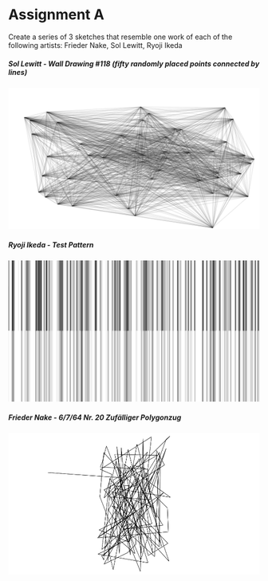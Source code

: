 # Assignment A



Create a series of 3 sketches that resemble one work of each of the following artists: Frieder Nake, Sol Lewitt, Ryoji Ikeda


##### Sol Lewitt - Wall Drawing #118 (fifty randomly placed points connected by lines)

![Sollewitt](Sollewitt.png)



##### Ryoji Ikeda - Test Pattern

![Ryojiikeda](Ryojiikeda.png)


##### Frieder Nake - 	6/7/64 Nr. 20 Zufälliger Polygonzug

![FriederNake](FriederNake.png)